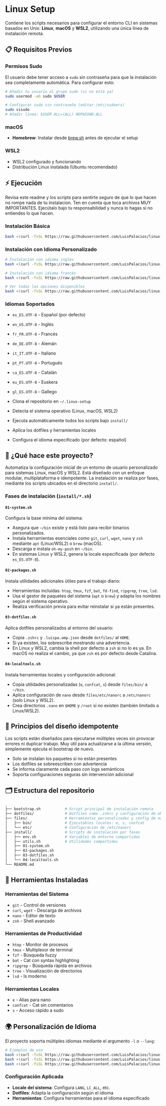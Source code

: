 # Linux Setup

Contiene los scripts necesarios para configurar el entorno CLI en sistemas basados en Unix: **Linux**, **macOS** y **WSL2**, utilizando una única línea de instalación remota.

## 📋 Requisitos Previos

### Permisos Sudo

El usuario debe tener acceso a `sudo` sin contraseña para que la instalación sea completamente automática. Para configurar esto:

```bash
# Añadir tu usuario al grupo sudo (si no está ya)
sudo usermod -aG sudo $USER

# Configurar sudo sin contraseña (editar /etc/sudoers)
sudo visudo
# Añadir línea: $USER ALL=(ALL) NOPASSWD:ALL
```

### macOS

- **Homebrew**: Instalar desde [brew.sh](https://brew.sh) antes de ejecutar el setup

### WSL2

- WSL2 configurado y funcionando
- Distribución Linux instalada (Ubuntu recomendado)

## ⚡ Ejecución

Revisa este readme y los scripts para sentirte seguro de que lo que hacen no rompe nada de tu instalacion. Ten en cuenta que toca archivos MUY IMPORTANTES. Ejecútalo bajo tu responsabilidad y nunca lo hagas si no entiendes lo que hacen.

### Instalación Básica

```bash
bash <(curl -fsSL https://raw.githubusercontent.com/LuisPalacios/linux-setup/main/bootstrap.sh)
```

### Instalación con Idioma Personalizado

```bash
# Instalación con idioma inglés
bash <(curl -fsSL https://raw.githubusercontent.com/LuisPalacios/linux-setup/main/bootstrap.sh) -l en_US.UTF-8

# Instalación con idioma francés
bash <(curl -fsSL https://raw.githubusercontent.com/LuisPalacios/linux-setup/main/bootstrap.sh) -l fr_FR.UTF-8

# Ver todas las opciones disponibles
bash <(curl -fsSL https://raw.githubusercontent.com/LuisPalacios/linux-setup/main/bootstrap.sh) -h
```

### Idiomas Soportados

- `es_ES.UTF-8` - Español (por defecto)
- `en_US.UTF-8` - Inglés
- `fr_FR.UTF-8` - Francés
- `de_DE.UTF-8` - Alemán
- `it_IT.UTF-8` - Italiano
- `pt_PT.UTF-8` - Portugués
- `ca_ES.UTF-8` - Catalán
- `eu_ES.UTF-8` - Euskera
- `gl_ES.UTF-8` - Gallego

- Clona el repositorio en `~/.linux-setup`
- Detecta el sistema operativo (Linux, macOS, WSL2)
- Ejecuta automáticamente todos los scripts bajo `install/`
- Aplica los dotfiles y herramientas locales
- Configura el idioma especificado (por defecto: español)

## 🚀 ¿Qué hace este proyecto?

Automatiza la configuración inicial de un entorno de usuario personalizado para sistemas Linux, macOS y WSL2. Está diseñado con un enfoque modular, multiplataforma e idempotente. La instalación se realiza por fases, mediante los scripts ubicados en el directorio `install/`.

### Fases de instalación (`install/*.sh`)

#### `01-system.sh`

Configura la base mínima del sistema:

- Asegura que `~/bin` existe y está listo para recibir binarios personalizados.
- Instala herramientas esenciales como `git`, `curl`, `wget`, `nano` y `zsh` mediante `apt` (Linux/WSL2) o `brew` (macOS).
- Descarga e instala `oh-my-posh` en `~/bin`.
- En sistemas Linux y WSL2, genera la locale especificada (por defecto `es_ES.UTF-8`).

#### `02-packages.sh`

Instala utilidades adicionales útiles para el trabajo diario:

- Herramientas incluidas: `htop`, `tmux`, `fzf`, `bat`, `fd-find`, `ripgrep`, `tree`, `lsd`.
- Usa el gestor de paquetes del sistema (`apt` o `brew`) y adapta los nombres según el sistema operativo.
- Realiza verificación previa para evitar reinstalar si ya están presentes.

#### `03-dotfiles.sh`

Aplica dotfiles personalizados al entorno del usuario:

- Copia `.zshrc` y `.luispa.omp.json` desde `dotfiles/` al `HOME`.
- Si ya existen, los sobrescribe mostrando una advertencia.
- En Linux y WSL2, cambia la shell por defecto a `zsh` si no lo es ya. En macOS no realiza el cambio, ya que `zsh` es por defecto desde Catalina.

#### `04-localtools.sh`

Instala herramientas locales y configuración adicional:

- Copia utilidades personalizadas (`e`, `confcat`, `s`) desde `files/bin/` a `~/bin`.
- Aplica configuración de `nano` desde `files/etc/nanorc` a `/etc/nanorc` (solo Linux y WSL2).
- Crea directorios `.nano` en `$HOME` y `/root` si no existen (también limitado a Linux/WSL2).

## 🧠 Principios del diseño idempotente

Los scripts están diseñados para ejecutarse múltiples veces sin provocar errores ni duplicar trabajo. Muy útil para actualizarse a la última versión, simplemente ejecuta el bootstrap de nuevo.

- Solo se instalan los paquetes si no están presentes
- Los dotfiles se sobreescriben con advertencia
- Se informa claramente cada paso con logs semánticos
- Soporta configuraciones seguras sin intervención adicional

## 🗂 Estructura del repositorio

```sh
.
├── bootstrap.sh           # Script principal de instalación remota
├── dotfiles/              # Dotfiles como .zshrc y configuración de oh-my-posh
├── files/                 # Herramientas personalizadas y config de nano
│   ├── bin/               # Ejecutables locales: e, s, confcat
│   └── etc/               # Configuración de /etc/nanorc
├── install/               # Scripts de instalación por fases
│   ├── env.sh             # Variables de entorno compartidas
│   ├── utils.sh           # Utilidades compartidas
│   ├── 01-system.sh
│   ├── 02-packages.sh
│   ├── 03-dotfiles.sh
│   └── 04-localtools.sh
└── README.md
```

## 🔧 Herramientas Instaladas

### Herramientas del Sistema

- `git` - Control de versiones
- `curl`, `wget` - Descarga de archivos
- `nano` - Editor de texto
- `zsh` - Shell avanzado

### Herramientas de Productividad

- `htop` - Monitor de procesos
- `tmux` - Multiplexor de terminal
- `fzf` - Búsqueda fuzzy
- `bat` - Cat con syntax highlighting
- `ripgrep` - Búsqueda rápida en archivos
- `tree` - Visualización de directorios
- `lsd` - ls moderno

### Herramientas Locales

- `e` - Alias para nano
- `confcat` - Cat sin comentarios
- `s` - Acceso rápido a sudo

## 🌍 Personalización de Idioma

El proyecto soporta múltiples idiomas mediante el argumento `-l` o `--lang`:

```bash
# Ejemplos de uso
bash <(curl -fsSL https://raw.githubusercontent.com/LuisPalacios/linux-setup/main/bootstrap.sh) -l en_US.UTF-8
bash <(curl -fsSL https://raw.githubusercontent.com/LuisPalacios/linux-setup/main/bootstrap.sh) -l fr_FR.UTF-8
bash <(curl -fsSL https://raw.githubusercontent.com/LuisPalacios/linux-setup/main/bootstrap.sh) -l de_DE.UTF-8
```

### Configuración Aplicada

- **Locale del sistema**: Configura `LANG`, `LC_ALL`, etc.
- **Dotfiles**: Adapta la configuración según el idioma
- **Herramientas**: Configura herramientas para el idioma especificado
